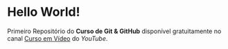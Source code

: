 # Hello World!
 Primeiro Repositório do **Curso de Git & GitHub** disponível gratuitamente no canal [Curso em Vídeo](https://www.youtube.com/user/cursosemvideo) do *YouTube*.
